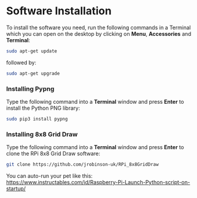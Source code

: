 # Software Installation

To install the software you need, run the following commands in a Terminal which you can open on the desktop by clicking on **Menu**, **Accessories** and **Terminal**:

```bash
sudo apt-get update
```

followed by:

```bash
sudo apt-get upgrade
```

### Installing Pypng

Type the following command into a **Terminal** window and press **Enter** to install the Python PNG library:

```bash
sudo pip3 install pypng
```

### Installing 8x8 Grid Draw

Type the following command into a **Terminal** window and press **Enter** to clone the RPi 8x8 Grid Draw software:

```bash
git clone https://github.com/jrobinson-uk/RPi_8x8GridDraw
```

You can auto-run your pet like this: https://www.instructables.com/id/Raspberry-Pi-Launch-Python-script-on-startup/